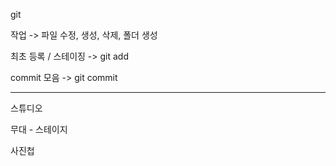 git

작업 -> 파일 수정, 생성, 삭제, 폴더 생성

최초 등록 / 스테이징 -> git add <filename>

commit 모음 -> git commit

---

스튜디오



무대 - 스테이지 

사진첩

